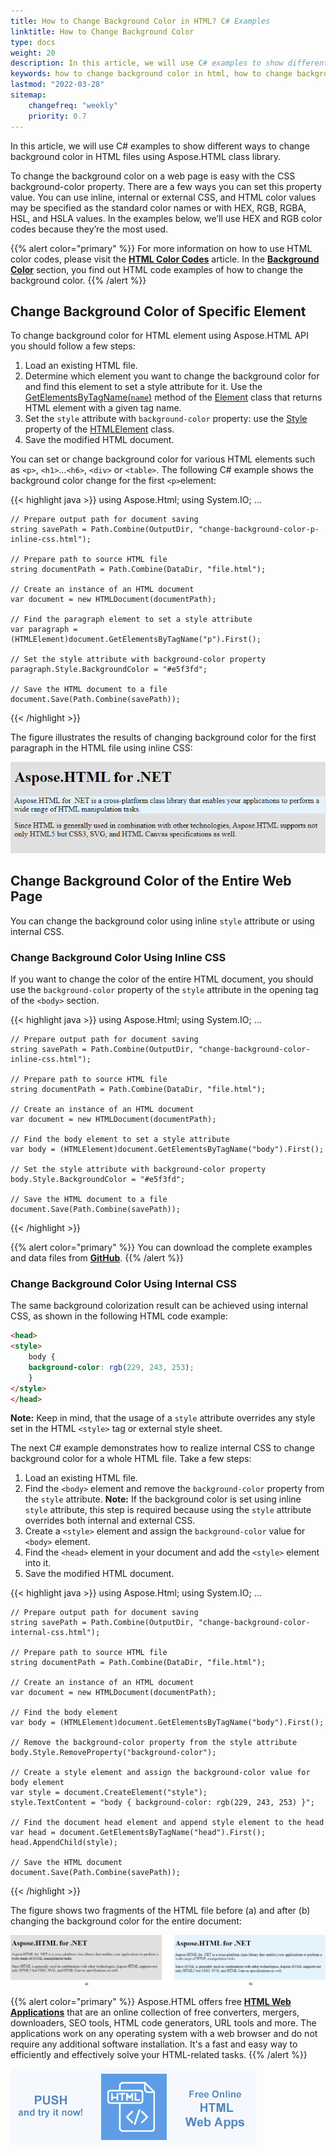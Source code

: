 ```yaml
---
title: How to Change Background Color in HTML? C# Examples
linktitle: How to Change Background Color
type: docs
weight: 20
description: In this article, we will use C# examples to show different ways to change background color in HTML files using Aspose.HTML class library.
keywords: how to change background color in html, how to change background color, html background color, change background color, c# examples, inline css, internal css
lastmod: "2022-03-28"
sitemap:
    changefreq: "weekly"
    priority: 0.7
---
```


<link href="./../../style.css" rel="stylesheet" type="text/css" />

In this article, we will use C# examples to show different ways to change background color in HTML files using Aspose.HTML class library.

To change the background color on a web page is easy with the CSS background-color property. There are a few ways you can set this property value. You can use inline, internal or external CSS, and HTML color values may be specified as the standard color names or with HEX, RGB, RGBA, HSL, and HSLA values. In the examples below, we’ll use HEX and RGB color codes because they’re the most used.

{{% alert color="primary" %}} 
For more information on how to use HTML color codes, please visit the [**HTML Color Codes**](https://docs.aspose.com/html/net/tutorial/html-colors/) article.  In the [**Background Color**](/html/net/tutorial/working-with-html-color/#background-color) section, you find out HTML code examples of how to change the background color.
{{% /alert %}} 

## **Change Background Color of Specific Element** 

To change background color for HTML element using Aspose.HTML API you should follow a few steps:

1. Load an existing HTML file.
2. Determine which element you want to change the background color for and find this element to set a style attribute for it. Use the [GetElementsByTagName(`name`)](https://apireference.aspose.com/html/net/aspose.html.dom/element/methods/getelementsbytagname) method of the [Element](https://apireference.aspose.com/html/net/aspose.html.dom/element) class that returns HTML element with a given tag name.
3. Set the `style` attribute with `background-color` property:  use the [Style](https://apireference.aspose.com/html/net/aspose.html/htmlelement/properties/style) property of the [HTMLElement](https://apireference.aspose.com/html/net/aspose.html/htmlelement) class. 
4. Save the modified HTML document.

You can set or change background color for various HTML elements such as `<p>`,  `<h1>`…`<h6>`, `<div>` or `<table>`.  The following C# example shows the background color change for the first `<p>`element:

{{< highlight java >}}
using Aspose.Html;
using System.IO;
...

    // Prepare output path for document saving
    string savePath = Path.Combine(OutputDir, "change-background-color-p-inline-css.html");
    
    // Prepare path to source HTML file
    string documentPath = Path.Combine(DataDir, "file.html");
    
    // Create an instance of an HTML document
    var document = new HTMLDocument(documentPath);
    
    // Find the paragraph element to set a style attribute
    var paragraph = (HTMLElement)document.GetElementsByTagName("p").First();
    
    // Set the style attribute with background-color property
    paragraph.Style.BackgroundColor = "#e5f3fd";
    
    // Save the HTML document to a file
    document.Save(Path.Combine(savePath));
{{< /highlight >}}

The figure illustrates the results of changing background color for the first paragraph in the HTML file using inline CSS:

![Text "Rendered the change-background-color-p-inline-css.html with changed background color for the first paragraph"](change-background-color-p.png#center)

## **Change Background Color of the Entire Web Page** 

You can change the background color using inline `style` attribute or using internal CSS.

### **Change Background Color Using Inline CSS**

If you want to change the color of the entire HTML document, you should use the `background-color` property of the `style` attribute in the opening tag of the `<body>` section. 

{{< highlight java >}}
using Aspose.Html;
using System.IO;
...

    // Prepare output path for document saving
    string savePath = Path.Combine(OutputDir, "change-background-color-inline-css.html");
    
    // Prepare path to source HTML file
    string documentPath = Path.Combine(DataDir, "file.html");
    
    // Create an instance of an HTML document
    var document = new HTMLDocument(documentPath);
    
    // Find the body element to set a style attribute
    var body = (HTMLElement)document.GetElementsByTagName("body").First();
    
    // Set the style attribute with background-color property
    body.Style.BackgroundColor = "#e5f3fd";
    
    // Save the HTML document to a file
    document.Save(Path.Combine(savePath));
{{< /highlight >}}

{{% alert color="primary" %}}
You can download the complete examples and data files from <a href="https://github.com/aspose-html/Aspose.HTML-Documentation/tree/main/content/tests-net" rel='noopener nofollow' target="_blank">**GitHub**</a>.
{{% /alert %}}

### **Change Background Color Using Internal CSS**

The same background colorization result can be achieved using internal CSS, as shown in the following HTML code example:

```html
<head>
<style>
	body { 
	background-color: rgb(229, 243, 253);
	}
</style>
</head>
```
**Note:** Keep in mind, that the usage of a `style` attribute overrides any style set in the HTML `<style>` tag or external style sheet.

The next C# example demonstrates how to realize internal CSS to change background color for a whole HTML file. Take a few steps:

1. Load an existing HTML file.
2. Find the `<body>` element and remove the `background-color` property from the `style` attribute. **Note:** If the background color is set using inline `style` attribute, this step  is required because using the `style` attribute overrides both internal and external CSS.
3. Create a `<style>` element and assign the `background-color` value for `<body>` element.
4. Find the  `<head>` element  in your document and add the `<style>` element into it.
5. Save the modified HTML document.

{{< highlight java >}}
using Aspose.Html;
using System.IO;
...

    // Prepare output path for document saving
    string savePath = Path.Combine(OutputDir, "change-background-color-internal-css.html");
    
    // Prepare path to source HTML file
    string documentPath = Path.Combine(DataDir, "file.html");
    
    // Create an instance of an HTML document
    var document = new HTMLDocument(documentPath);
    
    // Find the body element
    var body = (HTMLElement)document.GetElementsByTagName("body").First();
    
    // Remove the background-color property from the style attribute
    body.Style.RemoveProperty("background-color");
    
    // Create a style element and assign the background-color value for body element
    var style = document.CreateElement("style");
    style.TextContent = "body { background-color: rgb(229, 243, 253) }";
    
    // Find the document head element and append style element to the head
    var head = document.GetElementsByTagName("head").First();
    head.AppendChild(style);
    
    // Save the HTML document
    document.Save(Path.Combine(savePath));
{{< /highlight >}}

The figure shows two fragments of the HTML file before (a) and after (b) changing the background color for the entire document:

![Text "Two fragments of the HTML document before and after changing the background color."](change-background-color.png#center)


{{% alert color="primary" %}}
Aspose.HTML offers free <a href="https://products.aspose.app/html/applications" target="_blank">**HTML Web Applications**</a> that are an online collection of free converters, mergers, downloaders, SEO tools, HTML code generators, URL tools and more. The applications work on any operating system with a web browser and do not require any additional software installation. It's a fast and easy way to efficiently and effectively solve your HTML-related tasks.
{{% /alert %}}

<a href="https://products.aspose.app/html/applications" target="_blank">![Text "Banner HTML Web Applications"](../../tutorial/html-web-apps.png#center)</a> 

